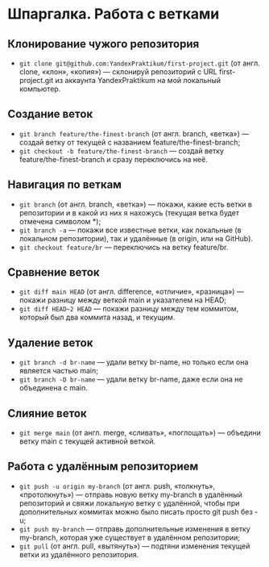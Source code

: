 # Шпаргалка. Работа с ветками

## Клонирование чужого репозитория

 - ```git clone git@github.com:YandexPraktikum/first-project.git``` (от англ. clone, «клон», «копия») — склонируй репозиторий с URL first-project.git из аккаунта YandexPraktikum на мой локальный компьютер.

## Создание веток

 - ```git branch feature/the-finest-branch``` (от англ. branch, «ветка») — создай ветку от текущей с названием feature/the-finest-branch;
 - ```git checkout -b feature/the-finest-branch``` — создай ветку feature/the-finest-branch и сразу переключись на неё.

## Навигация по веткам

 - ```git branch``` (от англ. branch, «ветка») — покажи, какие есть ветки в репозитории и в какой из них я нахожусь (текущая ветка будет отмечена символом *);
 - ```git branch -a``` — покажи все известные ветки, как локальные (в локальном репозитории), так и удалённые (в origin, или на GitHub).
 - ```git checkout feature/br``` — переключись на ветку feature/br.

## Сравнение веток

 - ```git diff main HEAD``` (от англ. difference, «отличие», «разница») — покажи разницу между веткой main и указателем на HEAD;
 - ```git diff HEAD~2 HEAD``` — покажи разницу между тем коммитом, который был два коммита назад, и текущим.

## Удаление веток

 - ```git branch -d br-name``` — удали ветку br-name, но только если она является частью main;
 - ```git branch -D br-name``` — удали ветку br-name, даже если она не объединена с main.

## Слияние веток

 - ```git merge main``` (от англ. merge, «сливать», «поглощать») — объедини ветку main с текущей активной веткой. 

## Работа с удалённым репозиторием

 - ```git push -u origin my-branch``` (от англ. push, «толкнуть», «протолкнуть») — отправь новую ветку my-branch в удалённый репозиторий и свяжи локальную ветку с удалённой, чтобы при дополнительных коммитах можно было писать просто git push без -u;
 - ```git push my-branch``` — отправь дополнительные изменения в ветку my-branch, которая уже существует в удалённом репозитории;
 - ```git pull``` (от англ. pull, «вытянуть») — подтяни изменения текущей ветки из удалённого репозитория.
